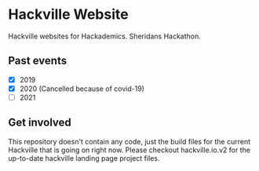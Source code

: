 # Hackville Website

Hackville websites for Hackademics. Sheridans Hackathon.

## Past events

- [x] 2019
- [x] 2020 (Cancelled because of covid-19)
- [ ] 2021

## Get involved

This repository doesn't contain any code, just the build files for the current
Hackville that is going on right now. Please checkout hackville.io.v2 for the
up-to-date hackville landing page project files.
